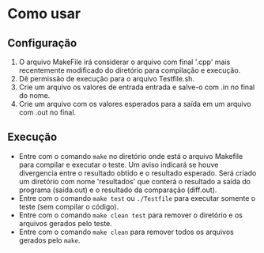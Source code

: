 Como usar
=========

Configuração
------------

1. O arquivo MakeFile irá considerar o arquivo com final '.cpp' mais recentemente modificado do diretório para compilação e execução.
2. Dê permissão de execução para o arquivo Testfile.sh.
3. Crie um arquivo os valores de entrada entrada e salve-o com .in no final do nome.
4. Crie um arquivo com os valores esperados para a saída em um arquivo com .out no final.

Execução
--------

* Entre com o comando <code>make</code> no diretório onde está o arquivo Makefile para compilar e executar o teste. Um aviso indicará se houve divergencia entre o resultado obtido e o resultado esperado. Será criado um diretório com nome 'resultados' que conterá o resultado a saída do programa (saida.out) e o resultado da comparação (diff.out).
* Entre com o comando <code>make test</code> ou <code>./Testfile</code> para executar somente o teste (sem compilar o código).
* Entre com o comando <code>make clean test</code> para remover o diretório e os arquivos gerados pelo teste.
* Entre com o comando <code>make clean</code> para remover todos os arquivos gerados pelo <code>make</code>.
